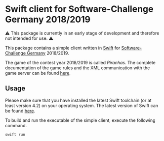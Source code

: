 # Swift client for Software-Challenge Germany 2018/2019

:warning: This package is currently in an early stage of development and therefore not intended for use. :warning:

This package contains a simple client written in [Swift](https://swift.org/) for [Software-Challenge Germany](https://www.software-challenge.de/) 2018/2019.

The game of the contest year 2018/2019 is called *Piranhas*. The complete documentation of the game rules and the XML communication with the game server can be found [here](https://cau-kiel-tech-inf.github.io/socha-enduser-docs/).

## Usage

Please make sure that you have installed the latest Swift toolchain (or at least version 4.2) on your operating system. The latest version of Swift can be found [here](https://swift.org/download/).

To build and run the executable of the simple client, execute the following command.

```shell
swift run
```
